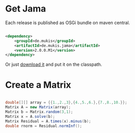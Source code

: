 # Get Jama

Each release is published as OSGi bundle on maven central.

```xml

<dependency>
    <groupId>de.mukis</groupId>
    <artifactId>de.mukis.jama</artifactId>
    <version>2.0.0.M1</version>
</dependency>
```

Or just [download it](http://search.maven.org/#browse%7C2089348230) and put it on the classpath.

# Create a Matrix

```java

double[][] array = {{1.,2.,3},{4.,5.,6.},{7.,8.,10.}}; 
Matrix A = new Matrix(array); 
Matrix b = Matrix.random(3,1); 
Matrix x = A.solve(b); 
Matrix Residual = A.times(x).minus(b); 
double rnorm = Residual.normInf();
```
